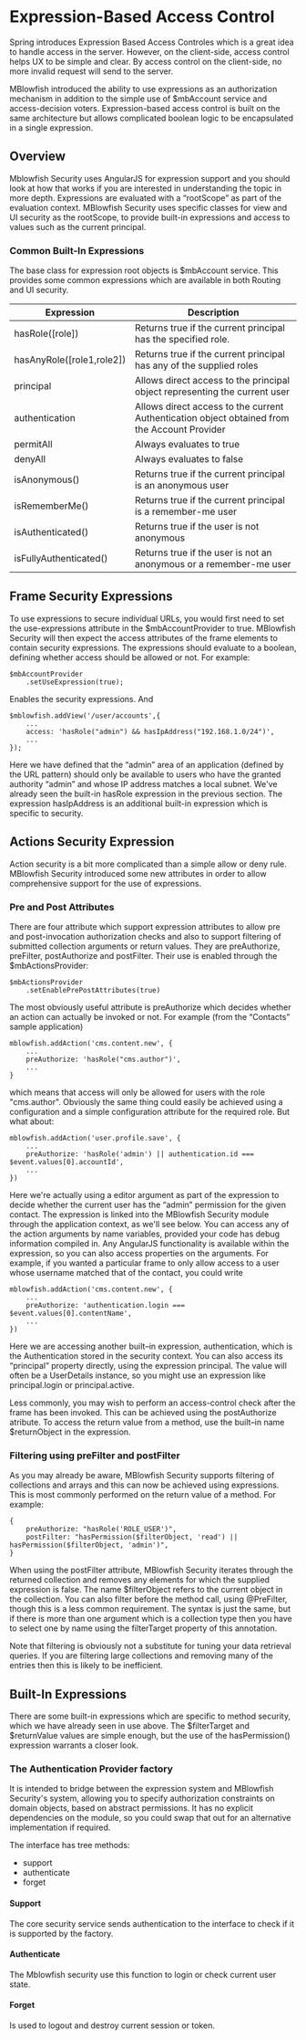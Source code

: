 # Expression-Based Access Control

Spring introduces Expression Based Access Controles which is a great idea to handle access in the server. However, on the client-side, access control helps UX to be simple and clear. By access control on the client-side, no more invalid request will send to the server.

MBlowfish introduced the ability to use expressions as an authorization mechanism in addition to the simple use of $mbAccount service and access-decision voters. Expression-based access control is built on the same architecture but allows complicated boolean logic to be encapsulated in a single expression.

## Overview

Mblowfish Security uses AngularJS for expression support and you should look at how that works if you are interested in understanding the topic in more depth. Expressions are evaluated with a “rootScope” as part of the evaluation context. MBlowfish Security uses specific classes for view and UI security as the rootScope, to provide built-in expressions and access to values such as the current principal.

### Common Built-In Expressions

The base class for expression root objects is $mbAccount service. This provides some common expressions which are available in both Routing and UI security.

| Expression                    | Description                                                                                  |
|-------------------------------|----------------------------------------------------------------------------------------------|
| hasRole([role])               | Returns true if the current principal has the specified role.                                |
| hasAnyRole([role1,role2])     | Returns true if the current principal has any of the supplied roles                          |
| principal                     | Allows direct access to the principal object representing the current user                   |
| authentication                | Allows direct access to the current Authentication object obtained from the Account Provider |
| permitAll                     | Always evaluates to true                                                                     |
| denyAll                       | Always evaluates to false                                                                    |
| isAnonymous()                 | Returns true if the current principal is an anonymous user                                   |
| isRememberMe()                | Returns true if the current principal is a remember-me user                                  |
| isAuthenticated()             | Returns true if the user is not anonymous                                                    |
| isFullyAuthenticated()        | Returns true if the user is not an anonymous or a remember-me user                           |

## Frame Security Expressions

To use expressions to secure individual URLs, you would first need to set the use-expressions attribute in the $mbAccountProvider to true. MBlowfish Security will then expect the access attributes of the frame elements to contain security expressions. The expressions should evaluate to a boolean, defining whether access should be allowed or not. For example:

	$mbAccountProvider
		.setUseExpression(true);

Enables the security expressions. And 

	$mblowfish.addView('/user/accounts',{
		...
		access: 'hasRole("admin") && hasIpAddress("192.168.1.0/24")',
		...
	});
 
Here we have defined that the “admin” area of an application (defined by the URL pattern) should only be available to users who have the granted authority “admin” and whose IP address matches a local subnet. We've already seen the built-in hasRole expression in the previous section. The expression hasIpAddress is an additional built-in expression which is specific to security.


## Actions Security Expression

Action security is a bit more complicated than a simple allow or deny rule. MBlowfish Security introduced some new attributes in order to allow comprehensive support for the use of expressions.

### Pre and Post Attributes

There are four attribute which support expression attributes to allow pre and post-invocation authorization checks and also to support filtering of submitted collection arguments or return values. They are preAuthorize, preFilter, postAuthorize and postFilter. Their use is enabled through the $mbActionsProvider:

	$mbActionsProvider
		.setEnablePrePostAttributes(true)

The most obviously useful attribute is preAuthorize which decides whether an action can actually be invoked or not. For example (from the “Contacts” sample application)

	mblowfish.addAction('cms.content.new', {
		...
		preAuthorize: 'hasRole("cms.author")',
		...
	}

which means that access will only be allowed for users with the role "cms.author". Obviously the same thing could easily be achieved using a configuration and a simple configuration attribute for the required role. But what about:


	mblowfish.addAction('user.profile.save', {
		...
		preAuthorize: 'hasRole('admin') || authentication.id === $event.values[0].accountId',
		...
	})

Here we're actually using a editor argument as part of the expression to decide whether the current user has the “admin” permission for the given contact. The expression is linked into the MBlowfish Security module through the application context, as we'll see below. You can access any of the action arguments by name variables, provided your code has debug information compiled in. Any AngularJS functionality is available within the expression, so you can also access properties on the arguments. For example, if you wanted a particular frame to only allow access to a user whose username matched that of the contact, you could write


	mblowfish.addAction('cms.content.new', {
		...
		preAuthorize: 'authentication.login === $event.values[0].contentName',
		...
	})

Here we are accessing another built–in expression, authentication, which is the Authentication stored in the security context. You can also access its “principal” property directly, using the expression principal. The value will often be a UserDetails instance, so you might use an expression like principal.login or principal.active.

Less commonly, you may wish to perform an access-control check after the frame has been invoked. This can be achieved using the postAuthorize atribute. To access the return value from a method, use the built–in name $returnObject in the expression.

### Filtering using preFilter and postFilter

As you may already be aware, MBlowfish Security supports filtering of collections and arrays and this can now be achieved using expressions. This is most commonly performed on the return value of a method. For example:

	{
		preAuthorize: "hasRole('ROLE_USER')",
		postFilter: "hasPermission($filterObject, 'read') || hasPermission($filterObject, 'admin')",
	}
	
When using the postFilter attribute, MBlowfish Security iterates through the returned collection and removes any elements for which the supplied expression is false. The name $filterObject refers to the current object in the collection. You can also filter before the method call, using @PreFilter, though this is a less common requirement. The syntax is just the same, but if there is more than one argument which is a collection type then you have to select one by name using the filterTarget property of this annotation.

Note that filtering is obviously not a substitute for tuning your data retrieval queries. If you are filtering large collections and removing many of the entries then this is likely to be inefficient.


## Built-In Expressions

There are some built-in expressions which are specific to method security, which we have already seen in use above. The $filterTarget and $returnValue values are simple enough, but the use of the hasPermission() expression warrants a closer look.

### The Authentication Provider factory

It is intended to bridge between the expression system and MBlowfish Security's system, allowing you to specify authorization constraints on domain objects, based on abstract permissions. It has no explicit dependencies on the module, so you could swap that out for an alternative implementation if required. 

The interface has tree methods:

- support
- authenticate
- forget

#### Support

The core security service sends authentication to the interface to check if it is supported by the factory. 

#### Authenticate

The Mblowfish security use this function to login or check current user state.

#### Forget

Is used to logout and destroy current session or token.
